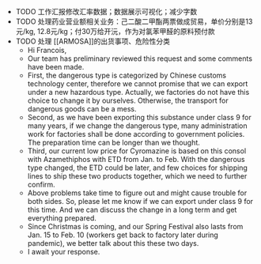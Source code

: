 - TODO 工作汇报修改汇率数据；数据展示可视化；减少字数
- TODO 处理药业营业额相关业务：己二酸二甲酯两票做成贸易，单价分别是13元/kg, 12.8元/kg；付30万给开沅，作为对氯苯甲醛的原料预付款
- TODO 处理 [[ARMOSA]]的出货事项、危险性分类
	- Hi Francois,
	- Our team has preliminary reviewed this request and some comments have been made.
	- First, the dangerous type is categorized by Chinese customs technology center, therefore we cannot promise that we can export under a new hazardous type. Actually, we factories do not have this choice to change it by ourselves. Otherwise, the transport for dangerous goods can be a mess.
	- Second, as we have been exporting this substance under class 9 for many years, if we change the dangerous type, many administration work for factories shall be done according to government policies. The preparation time can be longer than we thought.
	- Third, our current low price for Cyromazine is based on this consol with Azamethiphos with ETD from Jan. to Feb. With the dangerous type changed, the ETD could be later, and few choices for shipping lines to ship these two products together, which we need to further confirm.
	- Above problems take time to figure out and might cause trouble for both sides. So, please let me know if we can export under class 9 for this time. And we can discuss the change in a long term and get everything prepared.
	- Since Christmas is coming, and our Spring Festival also lasts from Jan. 15 to Feb. 10 (workers get back to factory later during pandemic), we better talk about this these two days.
	- I await your response.